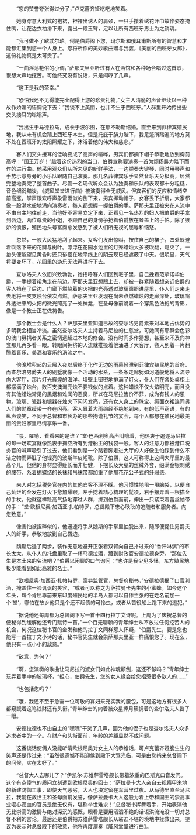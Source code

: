 　　“您的赞誉夸张得过分了，”卢克蕾齐娅吃吃地笑着。

　　她身穿意大利式的袍裙，袒裸出诱人的肩颈，一只手攥着绣花汗巾故作姿态掩住嘴，让花边衣袖滑下来，露出一段玉臂，足以让所有西班牙男士为之销魂。

　　“我可做不了欧忒尔珀。倒是伯爵阁下您，玛尔斯和俄耳甫斯所有的智慧和才能都汇集到您一个人身上。您将所作的美妙歌曲赠与我罢，《美丽的西班牙女郎》，这份礼物真是太可贵了。”

　　“一曲淫荡艳俗的小调，”萨那夫里亚听过有人在酒馆和各种场合唱过这首歌，很想大声地挖苦。可他终究没有说话，只是闷哼了几声。

　　“这正是我的荣幸。”

　　“恐怕我还不见得能完全配得上您的珍贵礼物，”女主人清脆的声音继续以一种故作娇媚的语调说下去：“我谈不上美丽，也并不生于西班牙。”人群里开始传出些交头接耳的嗡嗡声。

　　“我出生于马德拉岛，成长于波尔图，在那不勒斯结婚。直至来到菲律宾殖民地，我从未有机会踏上西班牙本土。但是托庇于腓力陛下，我足迹所踏遍的地方莫不处在西班牙的太阳照耀之下，沐浴着他的伟大和慈悲。”

　　客人们交头接耳的低响变成了高声的喧哗，男宾们都摘下帽子恭敬地放到胸前高呼：“国王万岁！”趁着这份热烈的当口，伯爵宣称要演奏一首为颂扬腓力陛下而作的进行曲。他采用观众们从所未见的新鲜手法，一边弹奏大键琴，同时用琴声和手势示意身旁的小乐队跟随自己演奏。那几名菲律宾乐手显然音乐天分极高，居然完整地奏完了整首曲子。尽管一名现代听众会认为独奏和乐队的表现都十分粗糙，音色细弱黯淡，《威风堂堂进行曲》被演奏得全无威风。但宾客们的反应和情绪空前高涨，掌声跟欢呼声象雷雨似的倒下来，男宾挥动帽子，女客丢下折扇，大家都像一股潮水般地涌向演奏者，每人都想握一握伯爵的手。萨那夫里亚被夹在人流中不由自主地往前走，当他好不容易立定下来，正看见一名热烈的妇人把伯爵的手拿到唇边，两位尊贵的小姐，不顾自己的身份争抢着伯爵放在琴盖上的手帕。除了嫉妒的愤恨，殖民地头号富商愈发感到了被人们所无视的屈辱和恼怒。

　　忽然，一股大风猛地刮了起来。女客们发出惊叫，按住自己的裙子，四处躲避着吹落下来的花瓣与树叶。漂浮在花园水池里的灯笼蜡烛大多被吹翻，熄灭了。一抬头便能望见黄昏时还只徘徊在地平线上的阴云现已经遮蔽了中天。很明显，天气将要变坏了，花园里的游乐无法再进行下去。

　　查尔洛夫人依旧兴致勃勃，她招呼客人们回到宅子里，自己挽着范拿诺华伯爵，一手提着裙角走在前边。萨那夫里亚想跟上去，却被一群紧随着想亲近伯爵的客人挡在了后边。门廊下燃烧着的火把的光亮透过玻璃窗照进屋里，仆人们走来走去地将一支支烛台依次点燃。萨那夫里亚发现在尚未点燃蜡烛的走廊深处，玻璃窗外透进来的火把的微光照亮了一处神龛，在圣母像前跪着一个穿黑色法袍的背影，像是一个教士正在做祷告。

　　那个教士会是什么人？萨那夫里亚知道已故的查尔洛男爵素来对本地占优势的多明我会相当冷淡。虽然查尔洛夫人主持着马尼拉的仁慈堂，可她同有耶稣会色彩的澳门募捐者关系之密切远超过本地的修会。没有时间多作猜想，甚至来不及向神龛那儿再多看一眼。转眼间拥挤的人流就推搡着他涌进了大客厅，卷入到着一片翻腾着音乐、美酒和宴乐的涡流之中。

　　傍晚堆积起的云层入夜以后终于化作无边的雨幕倾泄到菲律宾殖民地的首府。而查尔洛男爵夫人的别墅就像一个活动的水系，一条条走廊犹如河道般地将人流导向大客厅，那片灯光辉煌的海洋。墙壁上密密地排满了灯火，仆人们在各处桌柜上都摆满了烛台，数百支澳洲亮烛不要钱似的点着。这种蜡烛不仅火焰明亮，而且没有其他蜡烛常见的黑烟和难闻的恶臭，所以在马尼拉售价不菲，成为有钱人的恩物。玻璃、瓷器和银器在烛火下闪闪发亮，还有女人身上的珠宝、绸面衣裙连同男人们的勋章绶带一齐在闪亮。客人冒着大雨络绎不绝地到来，有的低声窃语，有的纵声谈笑，不同于总督和市长办的那些拘谨礼节的宴会，每个人都想在殖民地最美丽的贵妇家里尽情享乐一番。

　　“喂，嚯呦，看看来的是谁？”堂·巴西利奥高声叫嚷着，他热衷于追逐马尼拉的每一场欢宴就像热衷于掏空所有到港船主的钱袋一般。客人的注意力都被港口税务官的喊声吸引了过去，他们看到是一个踮着脚走进大厅的人好像生怕踩到什么不洁之物而弄脏了他锃亮的波斯羊皮短靴。除了伯爵，这人可称得上这间大厅里的最高个儿，但他的身材显得瘦长而非壮健，下摆长及大腿的丝绒外套，缀满金银刺绣的腰带，系着蝴蝶结的长袜和吊袜带都加重了他那花花公子式的纤弱感。

　　来人对包括税务官在内的其他宾客不理不睬。他习惯性地甩一甩脑袋，以便自己灿烂的金发在灯火下愈加耀眼。左手捻着精心梳理的髭须，右手摆弄着一根描金的手杖。他就这样趾高气扬地穿过人群，挤到伯爵面前，伸出一只紧束着蕾丝袖带的手：“堂·欧根尼奥·加西亚·扎帕特罗，总督殿下忠心耿耿的追随者和服务者。向您致意。”

　　像害怕被捏碎似的，他迅速将手从魏斯的手掌里抽脱出来，随即便捉住男爵夫人的纤手，恭敬地放到自己唇边。

　　魏斯后退了两步，装作无意地避开正张着双臂向自己扑过来的“香汗淋漓”的市长太太，从仆人的托盘里取了一杯马德拉酒，踱到财政官安德拉德身旁。“那位先生是本土来的名流吧？”伯爵以闲聊的口气询问：“也许是我少见多怪，东方殖民地极少能看到如此高雅的名士。”

　　“欧根尼奥·加西亚·扎帕特罗，案卷监管官，总督府秘书，”安德拉德抿了口雪利酒，掩盖住一脸讥讽的笑容，“或者可以称之为萨拉曼卡先生的小蜜蜂。如今这个年头，每个肯屈尊前来东印度殖民地的半岛人都可以自作主张的在姓名前加一个‘堂’，哪怕在故乡他只是个还不起债的可怜虫，或者从苦役船上跑下来的逃犯。”

　　“据说他还每周都为总督阁下写一首十四行拉丁文诗呢。上周为了庆祝总督的便秘得到缓解他还专门赋诗一首。”一个百无聊赖的青年绅士从不放过任何挖苦人的机会，何况这位秘书官的金发和他的拉丁文同样惹人怀疑，“伯爵先生，要是您也能写一首拉丁文小诗的话，秘书官先生就会象萨那夫里亚一样痛恨您了。现在么，他只有一点小小的敌意。”

　　“敌意，为何？”

　　“啊，您演奏的歌曲让马尼拉的淑女们如此神魂颠倒，这还不够吗？”青年绅士玩弄着手中的玻璃杯，“担心，伯爵先生，您的女人缘会给您招惹很多敌人的……”

　　“也包括您吗？”

　　“哦，我还不至于急需一位可敬的寡妇来充实我的腰包，可是这地方有很多人都窥觊着这笔钱财还有头衔。”青年绅士的向着被众星捧月簇拥着的查尔洛夫人瞥了一眼。

　　安德拉德也不由自主的“嘿嘿”干笑了几声，因为他的侄子也是查尔洛夫人众多追求者中的一个。在财产和头衔面前，年龄的差距显然不成问题。

　　这番谈话使俩人没能听清欧根尼奥对女主人的恭维话，可卢克蕾齐娅脆生生的笑声还是传过来：“虽然很遗憾不能迎候到殿下大驾光临，可是由您捎来总督阁下的问候，实在太好了。”

　　“总督大人去哪儿了？”伊凯尔·苏维萨雷塔舰长带着浓重的巴斯克口音发问。这个有点傻气的质问立刻遭到欧根尼奥的回击：“萨拉曼卡大人亲自去视察甲米地的新建防御工事，即使天气恶劣，大人也决定留在军营里过夜。从马德里直至马尼拉，我能在救世主和圣母面前发誓，像萨拉曼卡大人这般为着上帝和国王的崇高事业呕心沥血的官员是绝无仅有，堪称举世难求！”总督秘书挥舞着手，开始表演他无比崇高的激情与绝对深沉的感慨，眼看是要用滔滔不绝的话语洪流淹没一切对总督不利的言论。最后还是伯爵把苏维萨雷塔舰长从窘迫不堪的境地中拯救出来，提议为表示对总督殿下的敬意，他将再度演奏《威风堂堂进行曲》。
